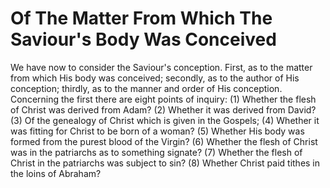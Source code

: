 # Of The Matter From Which The Saviour's Body Was Conceived

We have now to consider the Saviour's conception. First, as to the matter from which His body was conceived; secondly, as to the author of His conception; thirdly, as to the manner and order of His conception.  Concerning the first there are eight points of inquiry:
(1) Whether the flesh of Christ was derived from Adam?
(2) Whether it was derived from David?
(3) Of the genealogy of Christ which is given in the Gospels;
(4) Whether it was fitting for Christ to be born of a woman?
(5) Whether His body was formed from the purest blood of the Virgin?
(6) Whether the flesh of Christ was in the patriarchs as to something signate?
(7) Whether the flesh of Christ in the patriarchs was subject to sin?
(8) Whether Christ paid tithes in the loins of Abraham?